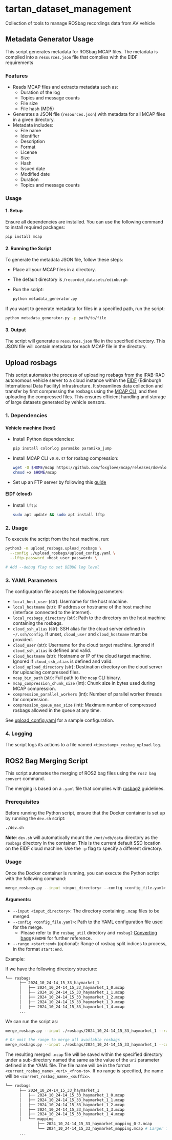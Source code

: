 # tartan_dataset_management
Collection of tools to manage ROSbag recordings data from AV vehicle

## Metadata Generator Usage

This script generates metadata for ROSbag MCAP files. The metadata is compiled into a `resources.json` file that complies with the EIDF requirements

### Features
- Reads MCAP files and extracts metadata such as:
  - Duration of the log
  - Topics and message counts
  - File size
  - File hash (MD5)
- Generates a JSON file (`resources.json`) with metadata for all MCAP files in a given directory.
- Metadata includes:
  - File name
  - Identifier
  - Description
  - Format
  - License
  - Size
  - Hash
  - Issued date
  - Modified date
  - Duration
  - Topics and message counts

### Usage

#### 1. Setup

Ensure all dependencies are installed. You can use the following command to install required packages:

```bash
pip install mcap
```

#### 2. Running the Script

To generate the metadata JSON file, follow these steps:

- Place all your MCAP files in a directory.
- The default directory is `/recorded_datasets/edinburgh`
- Run the script:

  ```bash
  python metadata_generator.py
  ```

If you want to generate metadata for files in a specified path, run the script:

```bash
python metadata_generator.py -p path/to/file
```

#### 3. Output

The script will generate a `resources.json` file in the specified directory. This JSON file will contain metadata for each MCAP file in the directory.

## Upload rosbags

This script automates the process of uploading rosbags from the IPAB-RAD autonomous vehicle server to a cloud instance within the [EIDF](https://edinburgh-international-data-facility.ed.ac.uk/) (Edinburgh International Data Facility) infrastructure. It streamlines data collection and transfer by first compressing the rosbags using the [MCAP CLI](https://mcap.dev/guides/cli), and then uploading the compressed files. This ensures efficient handling and storage of large datasets generated by vehicle sensors.

### 1. Dependencies

#### Vehicle machine (host)

- Install Python dependencies:

  ```bash
  pip install colorlog paramiko paramiko_jump
  ```

- Install MCAP CLI `v0.0.47` for rosbag compression:

  ```bash
  wget -O $HOME/mcap https://github.com/foxglove/mcap/releases/download/releases%2Fmcap-cli%2Fv0.0.47/mcap-linux-amd64
  chmod +x $HOME/mcap
  ```

- Set up an FTP server by following this [guide](https://documentation.ubuntu.com/server/how-to/networking/ftp/index.html)

#### EIDF (cloud)

- Install `lftp`:
  ```bash
  sudo apt update && sudo apt install lftp
  ```

### 2. Usage

To execute the script from the host machine, run:

```bash
python3 -m upload_rosbags.upload_rosbags \
  --config ./upload_rosbags/upload_config.yaml \
  --lftp-password <host_user_password> \

# Add --debug flag to set DEBUG log level
```

### 3. YAML Parameters

The configuration file accepts the following parameters:

- `local_host_user` (str): Username for the host machine.
- `local_hostname` (str): IP address or hostname of the host machine (interface connected to the internet).
- `local_rosbags_directory` (str): Path to the directory on the host machine containing the rosbags.
- `cloud_ssh_alias` (str): SSH alias for the cloud server defined in `~/.ssh/config`. If unset, `cloud_user` and `cloud_hostname` must be provided.
- `cloud_user` (str): Username for the cloud target machine. Ignored if `cloud_ssh_alias` is defined and valid.
- `cloud_hostname` (str): Hostname or IP of the cloud target machine. Ignored if `cloud_ssh_alias` is defined and valid.
- `cloud_upload_directory` (str): Destination directory on the cloud server for uploading compressed files.
- `mcap_bin_path` (str): Full path to the `mcap` CLI binary.
- `mcap_compression_chunk_size` (int): Chunk size in bytes used during MCAP compression.
- `compression_parallel_workers` (int): Number of parallel worker threads for compression.
- `compression_queue_max_size` (int): Maximum number of compressed rosbags allowed in the queue at any time.

See [upload\_config.yaml](./upload_rosbags/upload_config.yaml) for a sample configuration.

### 4. Logging

The script logs its actions to a file named `<timestamp>_rosbag_upload.log`.



## ROS2 Bag Merging Script

This script automates the merging of ROS2 bag files using the `ros2 bag convert` command.

The merging is based on a `.yaml` file that complies with [rosbag2](https://github.com/ros2/rosbag2?tab=readme-ov-file#converting-bags) guidelines.

### Prerequisites

Before running the Python script, ensure that the Docker container is set up by running the `dev.sh` script:

```bash
./dev.sh
```

**Note**: `dev.sh` will automatically mount the `/mnt/vdb/data` directory as the `rosbags` directory in the container. This is the current default SSD location on the EIDF cloud machine. Use the `-p` flag to specify a different directory.

### Usage

Once the Docker container is running, you can execute the Python script with the following command:

```bash
merge_rosbags.py --input <input_directory> --config <config_file.yaml> --range <start:end>
```

#### Arguments:
- `--input <input_directory>`: The directory containing `.mcap` files to be merged.
- `--config <config_file.yaml>`: Path to the YAML configuration file used for the merge.
  - Please refer to the `rosbag_util` directory and `rosbag2` [Converting bags](https://github.com/ros2/rosbag2?tab=readme-ov-file#converting-bags) `README` for further reference.
- `--range <start:end>` (optional): Range of rosbag split indices to process, in the format `start:end`.

Example:

If we have the following directory structure:

```bash
└── rosbags
      ├── 2024_10_24-14_15_33_haymarket_1
      │   ├── 2024_10_24-14_15_33_haymarket_1_0.mcap
      │   ├── 2024_10_24-14_15_33_haymarket_1_1.mcap
      │   ├── 2024_10_24-14_15_33_haymarket_1_2.mcap
      │   ├── 2024_10_24-14_15_33_haymarket_1_3.mcap
      │   ├── 2024_10_24-14_15_33_haymarket_1_4.mcap
      ...
```

We can run the script as:

```bash
merge_rosbags.py --input ./rosbags/2024_10_24-14_15_33_haymarket_1 --range 0:2 --config ./rosbag_util/mapping_merge_params.yaml

# Or omit the range to merge all available rosbags
merge_rosbags.py --input ./rosbags/2024_10_24-14_15_33_haymarket_1 --config ./rosbag_util/mapping_merge_params.yaml
```

The resulting merged `.mcap` file will be saved within the specified directory under a sub-directory named the same as the value of the `uri` parameter defined in the YAML file. The file name will be in the format `<current_rosbag_name>_<uri>_<from-to>`. If no range is specified, the name will be `<current_rosbag_name>_<suffix>`.

```bash
└── rosbags
      ├── 2024_10_24-14_15_33_haymarket_1
      │   ├── 2024_10_24-14_15_33_haymarket_1_0.mcap
      │   ├── 2024_10_24-14_15_33_haymarket_1_1.mcap
      │   ├── 2024_10_24-14_15_33_haymarket_1_2.mcap
      │   ├── 2024_10_24-14_15_33_haymarket_1_3.mcap
      │   ├── 2024_10_24-14_15_33_haymarket_1_4.mcap
      │   └── mapping
              ├── 2024_10_24-14_15_33_haymarket_mapping_0-2.mcap
              └── 2024_10_24-14_15_33_haymarket_mapping.mcap # Larger file
      ...
```
